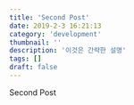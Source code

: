 ```yaml
---
title: 'Second Post'
date: 2019-2-3 16:21:13
category: 'development'
thumbnail: ''
description: '이것은 간략한 설명'
tags: []
draft: false
---
```


Second Post
